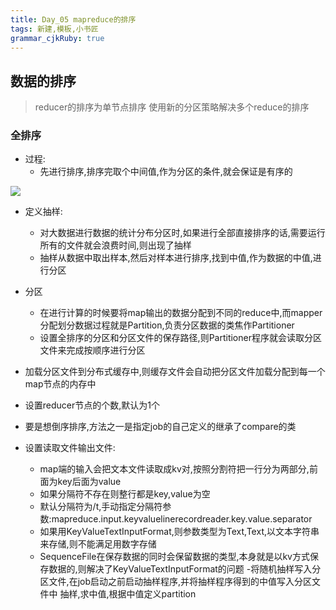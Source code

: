```yaml
---
title: Day_05 mapreduce的排序
tags: 新建,模板,小书匠
grammar_cjkRuby: true
---
```


## 数据的排序

> reducer的排序为单节点排序 
> 使用新的分区策略解决多个reduce的排序

### 全排序

- 过程:
	- 先进行排序,排序完取个中间值,作为分区的条件,就会保证是有序的

![][1]
- 定义抽样:
	- 对大数据进行数据的统计分布分区时,如果进行全部直接排序的话,需要运行所有的文件就会浪费时间,则出现了抽样
	- 抽样从数据中取出样本,然后对样本进行排序,找到中值,作为数据的中值,进行分区
- 分区
	- 在进行计算的时候要将map输出的数据分配到不同的reduce中,而mapper分配划分数据过程就是Partition,负责分区数据的类焦作Partitioner
	- 设置全排序的分区和分区文件的保存路径,则Partitioner程序就会读取分区文件来完成按顺序进行分区

- 加载分区文件到分布式缓存中,则缓存文件会自动把分区文件加载分配到每一个map节点的内存中
- 设置reducer节点的个数,默认为1个
- 要是想倒序排序,方法之一是指定job的自己定义的继承了compare的类
- 设置读取文件输出文件:
	- map端的输入会把文本文件读取成kv对,按照分割符把一行分为两部分,前面为key后面为value
	- 如果分隔符不存在则整行都是key,value为空
	- 默认分隔符为/t,手动指定分隔符参数:mapreduce.input.keyvaluelinerecordreader.key.value.separator
	- 如果用KeyValueTextInputFormat,则参数类型为Text,Text,以文本字符串来存储,则不能满足用数字存储
	- SequenceFile在保存数据的同时会保留数据的类型,本身就是以kv方式保存数据的,则解决了KeyValueTextInputFormat的问题
-将随机抽样写入分区文件,在job启动之前启动抽样程序,并将抽样程序得到的中值写入分区文件中
抽样,求中值,根据中值定义partition




  [1]: https://www.github.com/wxdsunny/images/raw/master/1507942865699.jpg